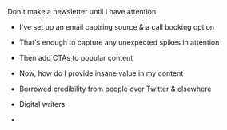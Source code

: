 Don't make a newsletter until I have attention.

- I've set up an email captring source & a call booking option
- That's enough to capture any unexpected spikes in attention
- Then add CTAs to popular content

- Now, how do I provide insane value in my content

- Borrowed credibility from people over Twitter & elsewhere
- Digital writers
- 